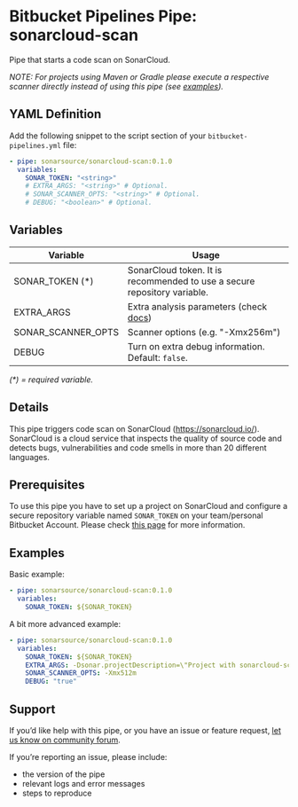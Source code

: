 # Bitbucket Pipelines Pipe: sonarcloud-scan
Pipe that starts a code scan on SonarCloud.

_NOTE: For projects using Maven or Gradle please execute a respective scanner directly instead of using this pipe (see [examples](https://bitbucket.org/account/user/sonarsource/projects/SAMPLES))._

## YAML Definition
Add the following snippet to the script section of your `bitbucket-pipelines.yml` file:

```yaml
- pipe: sonarsource/sonarcloud-scan:0.1.0
  variables:
    SONAR_TOKEN: "<string>"
    # EXTRA_ARGS: "<string>" # Optional.
    # SONAR_SCANNER_OPTS: "<string>" # Optional.
    # DEBUG: "<boolean>" # Optional.
```

## Variables
| Variable           | Usage                                                       |
| --------------------- | ----------------------------------------------------------- |
| SONAR_TOKEN (*) | SonarCloud token. It is recommended to use a secure repository variable.  |
| EXTRA_ARGS      | Extra analysis parameters (check [docs](https://sonarcloud.io/documentation/analysis/analysis-parameters/)) |
| SONAR_SCANNER_OPTS      | Scanner options (e.g. "-Xmx256m") |
| DEBUG           | Turn on extra debug information. Default: `false`. | 

_(*) = required variable._

## Details
This pipe triggers code scan on SonarCloud (https://sonarcloud.io/). SonarCloud is a cloud service that inspects the quality of source code and detects bugs, vulnerabilities and code smells in more than 20 different languages.

## Prerequisites
To use this pipe you have to set up a project on SonarCloud and configure a secure repository variable named `SONAR_TOKEN` on your team/personal Bitbucket Account. Please check [this page](https://sonarcloud.io/documentation/integrations/bitbucketcloud/) for more information.

## Examples
Basic example:

```yaml
- pipe: sonarsource/sonarcloud-scan:0.1.0
  variables:
    SONAR_TOKEN: ${SONAR_TOKEN}
```

A bit more advanced example:

```yaml
- pipe: sonarsource/sonarcloud-scan:0.1.0
  variables:
    SONAR_TOKEN: ${SONAR_TOKEN}
    EXTRA_ARGS: -Dsonar.projectDescription=\"Project with sonarcloud-scan pipe\" -Dsonar.eslint.reportPaths=\"report.json\"
    SONAR_SCANNER_OPTS: -Xmx512m
    DEBUG: "true"
```

## Support
If you’d like help with this pipe, or you have an issue or feature request, [let us know on community forum](https://community.sonarsource.com/).

If you’re reporting an issue, please include:

* the version of the pipe
* relevant logs and error messages
* steps to reproduce
